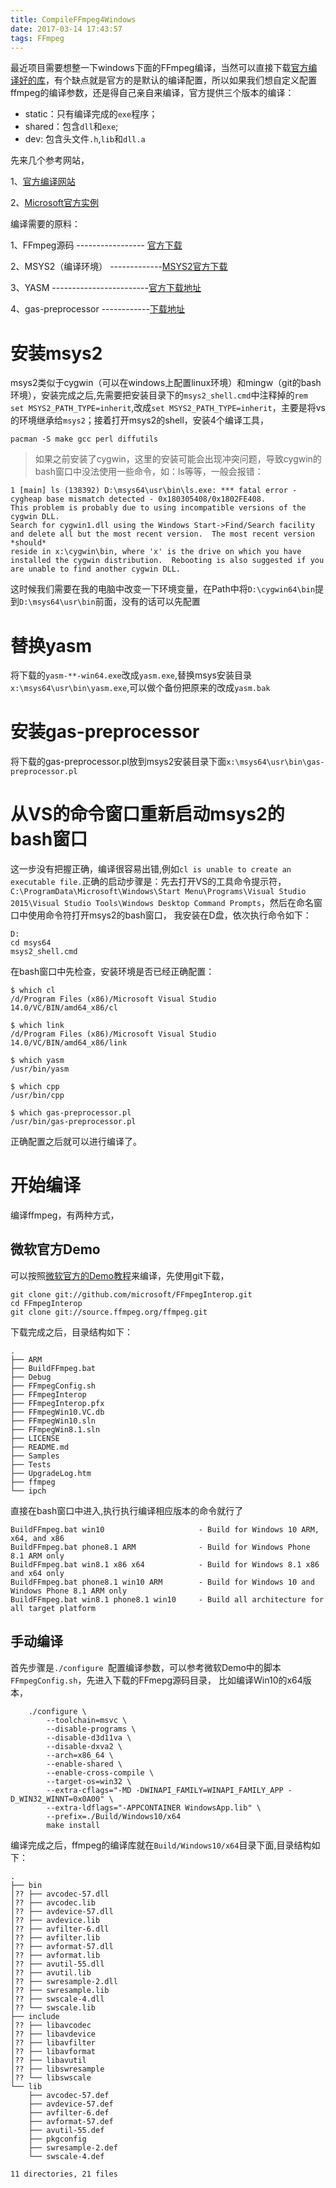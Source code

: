 ```yaml
---
title: CompileFFmpeg4Windows
date: 2017-03-14 17:43:57
tags: FFmpeg
---
```


最近项目需要想整一下windows下面的FFmpeg编译，当然可以直接下载[官方编译好的库](https://ffmpeg.zeranoe.com/builds/)，有个缺点就是官方的是默认的编译配置，所以如果我们想自定义配置ffmpeg的编译参数，还是得自己亲自来编译，官方提供三个版本的编译：
- static：只有编译完成的`exe`程序；
- shared：包含`dll`和`exe`;
- dev: 包含头文件`.h`,`lib`和`dll.a`
<!--more-->

先来几个参考网站，

1、[官方编译网站](https://trac.ffmpeg.org/wiki/CompilationGuide/WinRT)

2、[Microsoft官方实例](https://github.com/Microsoft/FFmpegInterop)

编译需要的原料：

1、FFmpeg源码 ----------------- [官方下载](https://ffmpeg.org/download.html)


2、MSYS2（编译环境） -------------[MSYS2官方下载](http://www.msys2.org/)

3、YASM ------------------------[官方下载地址](http://yasm.tortall.net/Download.html)

4、gas-preprocessor ------------[下载地址](https://github.com/FFmpeg/gas-preprocessor)

# 安装msys2

msys2类似于cygwin（可以在windows上配置linux环境）和mingw（git的bash环境），安装完成之后,先需要把安装目录下的`msys2_shell.cmd`中注释掉的`rem set MSYS2_PATH_TYPE=inherit`,改成`set MSYS2_PATH_TYPE=inherit`，主要是将vs的环境继承给`msys2`；接着打开msys2的shell，安装4个编译工具，
```
pacman -S make gcc perl diffutils
```
> 如果之前安装了cygwin，这里的安装可能会出现冲突问题，导致cygwin的bash窗口中没法使用一些命令，如：ls等等，一般会报错：
```
1 [main] ls (138392) D:\msys64\usr\bin\ls.exe: *** fatal error - cygheap base mismatch detected - 0x180305408/0x1802FE408.
This problem is probably due to using incompatible versions of the cygwin DLL.
Search for cygwin1.dll using the Windows Start->Find/Search facility
and delete all but the most recent version.  The most recent version *should*
reside in x:\cygwin\bin, where 'x' is the drive on which you have
installed the cygwin distribution.  Rebooting is also suggested if you
are unable to find another cygwin DLL.
```
这时候我们需要在我的电脑中改变一下环境变量，在Path中将`D:\cygwin64\bin`提到`D:\msys64\usr\bin`前面，没有的话可以先配置

# 替换yasm

将下载的`yasm-**-win64.exe`改成`yasm.exe`,替换msys安装目录`x:\msys64\usr\bin\yasm.exe`,可以做个备份把原来的改成`yasm.bak`

# 安装gas-preprocessor

将下载的gas-preprocessor.pl放到msys2安装目录下面`x:\msys64\usr\bin\gas-preprocessor.pl`

# 从VS的命令窗口重新启动msys2的bash窗口

这一步没有把握正确，编译很容易出错,例如`cl is unable to create an executable file.`正确的启动步骤是：先去打开VS的工具命令提示符，`C:\ProgramData\Microsoft\Windows\Start Menu\Programs\Visual Studio 2015\Visual Studio Tools\Windows Desktop Command Prompts`，然后在命名窗口中使用命令符打开msys2的bash窗口，
我安装在D盘，依次执行命令如下：
```
D:
cd msys64
msys2_shell.cmd
```
在bash窗口中先检查，安装环境是否已经正确配置：

```
$ which cl
/d/Program Files (x86)/Microsoft Visual Studio 14.0/VC/BIN/amd64_x86/cl

$ which link
/d/Program Files (x86)/Microsoft Visual Studio 14.0/VC/BIN/amd64_x86/link

$ which yasm
/usr/bin/yasm

$ which cpp
/usr/bin/cpp

$ which gas-preprocessor.pl
/usr/bin/gas-preprocessor.pl
```
正确配置之后就可以进行编译了。

# 开始编译

编译ffmpeg，有两种方式，

##  微软官方Demo
可以按照[微软官方的Demo教程](https://github.com/Microsoft/FFmpegInterop)来编译，先使用git下载，
```
git clone git://github.com/microsoft/FFmpegInterop.git
cd FFmpegInterop
git clone git://source.ffmpeg.org/ffmpeg.git
```
下载完成之后，目录结构如下：
```
.
├── ARM
├── BuildFFmpeg.bat
├── Debug
├── FFmpegConfig.sh
├── FFmpegInterop
├── FFmpegInterop.pfx
├── FFmpegWin10.VC.db
├── FFmpegWin10.sln
├── FFmpegWin8.1.sln
├── LICENSE
├── README.md
├── Samples
├── Tests
├── UpgradeLog.htm
├── ffmpeg
└── ipch
```
直接在bash窗口中进入,执行执行编译相应版本的命令就行了
```
BuildFFmpeg.bat win10                     - Build for Windows 10 ARM, x64, and x86
BuildFFmpeg.bat phone8.1 ARM              - Build for Windows Phone 8.1 ARM only
BuildFFmpeg.bat win8.1 x86 x64            - Build for Windows 8.1 x86 and x64 only
BuildFFmpeg.bat phone8.1 win10 ARM        - Build for Windows 10 and Windows Phone 8.1 ARM only
BuildFFmpeg.bat win8.1 phone8.1 win10     - Build all architecture for all target platform
```
## 手动编译
首先步骤是`./configure `配置编译参数，可以参考微软Demo中的脚本`FFmpegConfig.sh`，先进入下载的FFmepg源码目录，
比如编译Win10的x64版本，
```
    ./configure \
        --toolchain=msvc \
        --disable-programs \
        --disable-d3d11va \
        --disable-dxva2 \
        --arch=x86_64 \
        --enable-shared \
        --enable-cross-compile \
        --target-os=win32 \
        --extra-cflags="-MD -DWINAPI_FAMILY=WINAPI_FAMILY_APP -D_WIN32_WINNT=0x0A00" \
        --extra-ldflags="-APPCONTAINER WindowsApp.lib" \
        --prefix=./Build/Windows10/x64
        make install
```
编译完成之后，ffmpeg的编译库就在`Build/Windows10/x64`目录下面,目录结构如下：
```
.
├── bin
│?? ├── avcodec-57.dll
│?? ├── avcodec.lib
│?? ├── avdevice-57.dll
│?? ├── avdevice.lib
│?? ├── avfilter-6.dll
│?? ├── avfilter.lib
│?? ├── avformat-57.dll
│?? ├── avformat.lib
│?? ├── avutil-55.dll
│?? ├── avutil.lib
│?? ├── swresample-2.dll
│?? ├── swresample.lib
│?? ├── swscale-4.dll
│?? └── swscale.lib
├── include
│?? ├── libavcodec
│?? ├── libavdevice
│?? ├── libavfilter
│?? ├── libavformat
│?? ├── libavutil
│?? ├── libswresample
│?? └── libswscale
└── lib
    ├── avcodec-57.def
    ├── avdevice-57.def
    ├── avfilter-6.def
    ├── avformat-57.def
    ├── avutil-55.def
    ├── pkgconfig
    ├── swresample-2.def
    └── swscale-4.def

11 directories, 21 files
```

